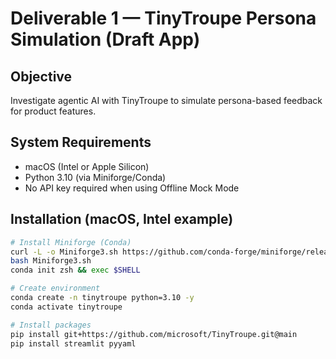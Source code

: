 # Deliverable 1 — TinyTroupe Persona Simulation (Draft App)

## Objective
Investigate agentic AI with TinyTroupe to simulate persona-based feedback for product features.

## System Requirements
- macOS (Intel or Apple Silicon)
- Python 3.10 (via Miniforge/Conda)
- No API key required when using Offline Mock Mode

## Installation (macOS, Intel example)
```bash
# Install Miniforge (Conda)
curl -L -o Miniforge3.sh https://github.com/conda-forge/miniforge/releases/latest/download/Miniforge3-MacOSX-x86_64.sh
bash Miniforge3.sh
conda init zsh && exec $SHELL

# Create environment
conda create -n tinytroupe python=3.10 -y
conda activate tinytroupe

# Install packages
pip install git+https://github.com/microsoft/TinyTroupe.git@main
pip install streamlit pyyaml
